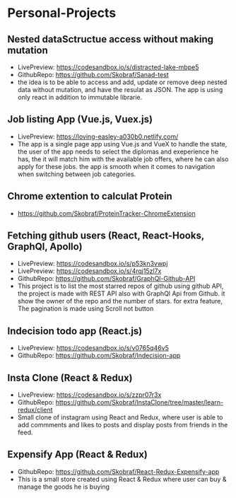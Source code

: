 # Personal-Projects

## Nested dataSctructue access without making mutation
 * LivePreview: https://codesandbox.io/s/distracted-lake-mbpe5
 * GithubRepo: https://github.com/Skobraf/Sanad-test
 * the idea is to be able to access and add, update or remove deep nested data without mutation, and have the resulat as JSON. The app is      using only react in addition to immutable librarie.
## Job listing App (Vue.js, Vuex.js)
* LivePreview: https://loving-easley-a030b0.netlify.com/
* The app is a single page app using Vue.js and VueX to handle the state, the user of the app needs to select the diplomas and exeperience he has, the it will match him with the available job offers, where he can also apply for these jobs. the app is smooth when it comes to navigation when switching between job categories.
## Chrome extention to calculat Protein
* https://github.com/Skobraf/ProteinTracker-ChromeExtension 
## Fetching github users (React, React-Hooks, GraphQl, Apollo)
* LivePreview: https://codesandbox.io/s/p53kn3vwpj
* LivePreview: https://codesandbox.io/s/4rqj15zl7x
* GithubRepo: https://github.com/Skobraf/GraphQl-Github-API
* This project is to list the most starred repos of github using github API, the project is made with REST API also with GraphQl Api from Github. it show the owner of the repo and the number of stars. for extra feature, The pagination is made using Scroll not button
## Indecision todo app (React.js)
* LivePreview: https://codesandbox.io/s/v0765q46v5
* GithubRepo: https://github.com/Skobraf/Indecision-app
## Insta Clone (React & Redux)
* LivePreview: https://codesandbox.io/s/zzpr07r3x
* GithubRepo: https://github.com/Skobraf/InstaClone/tree/master/learn-redux/client
* Small clone of instagram using React and Redux, where user is able to add commments and likes to posts and display posts from friends in the feed.
## Expensify App (React & Redux)
* GithubRepo: https://github.com/Skobraf/React-Redux-Expensify-app
* This is a small store created using React & Redux where user can buy & manage the goods he is buying
